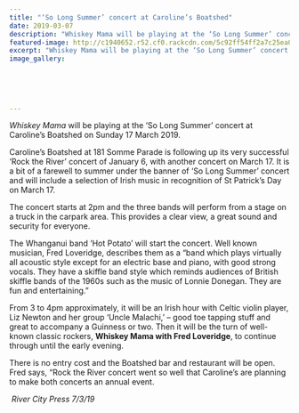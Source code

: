 ```yaml
---
title: "‘So Long Summer’ concert at Caroline’s Boatshed"
date: 2019-03-07
description: "Whiskey Mama will be playing at the ‘So Long Summer’ concert at Caroline’s Boatshed on Sunday 17 March 2019..."
featured-image: http://c1940652.r52.cf0.rackcdn.com/5c92ff54ff2a7c25ea0005b0/Wiskey-Mama-FredLoveridge-RCP-7.3.19.jpg
excerpt: "Whiskey Mama will be playing at the ‘So Long Summer’ concert at Caroline’s Boatshed on Sunday 17 March 2019."
image_gallery:
    
    
    
    
    
---
```


<p><em>Whiskey Mama</em> will be playing at the&nbsp;<span>&lsquo;So Long Summer&rsquo; concert at Caroline&rsquo;s Boatshed on Sunday 17 March 2019.</span></p>
<p><span>Caroline&rsquo;s Boatshed at 181 Somme Parade is following up its very successful &lsquo;Rock the River&rsquo; concert of January 6, with another concert on March 17. It is a bit of a farewell to summer under the banner of &lsquo;So Long Summer&rsquo; concert and will include a selection of Irish music in recognition of St Patrick&rsquo;s Day on March 17.</span></p>
<p><span>The concert starts at 2pm and the three bands will perform from a stage on a truck in the carpark a</span><span class="text_exposed_show">rea. This provides a clear view, a great sound and security for everyone.&nbsp;<br /></span></p>
<p><span class="text_exposed_show">The Whanganui band &lsquo;Hot Potato&rsquo; will start the concert. Well known musician, Fred Loveridge, describes them as a &ldquo;band which plays virtually all acoustic style except for an electric base and piano, with good strong vocals. They have a skiffle band style which reminds audiences of British skiffle bands of the 1960s such as the music of Lonnie Donegan. They are fun and entertaining.&rdquo;<br /></span></p>
<p><span class="text_exposed_show">From 3 to 4pm approximately, it will be an Irish hour with Celtic violin player, Liz Newton and her group &lsquo;Uncle Malachi,&rsquo; &ndash; good toe tapping stuff and great to accompany a Guinness or two. Then it will be the turn of well-known classic rockers, <strong>Whiskey Mama with Fred Loveridge</strong>, to continue through until the early evening.&nbsp;<br /></span></p>
<p><span class="text_exposed_show">There is no entry cost and the Boatshed bar and restaurant will be open. Fred says, &ldquo;Rock the River concert went so well that Caroline&rsquo;s are planning to make both concerts an annual event.</span></p>
<p><em>&nbsp;River City Press 7/3/19</em></p>

